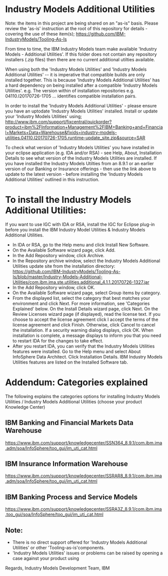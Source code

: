# Industry Models Additional Utilities

Note: the items in this project are being shared on an "as-is" basis. 
Please review the 'as-is' instruction at the root of this repository for details - covering the use of these item(s);
https://github.com/IBM-IndustryModels/Tooling-As-Is

From time to time, the IBM Industry Models team  make available 'Industry Models - Additional Utilities'. If this folder does not contain any repository installers (.zip files) then there are no current additional utilties available. 

When using both the 'Industry Models Utilities' and 'Industry Models Additional Utilities' -- it is imperative that compatible builds
are only installed together. This is because 'Industry Models Additional Utilities' has a hard dependency on being installed after
a compatible 'Industry Models Utilities'. e.g. The version within of installation repositories e.g. 04110.I20170726-1705 ... identifies compatible installation pairs.

In order to install the 'Industry Models Additional Utilities' - please ensure you have an uptodate 'Industry Models Utilities' installed. Install or update your 'Industry Models Utilities' using;
http://www.ibm.com/support/fixcentral/quickorder?product=ibm%2FInformation+Management%2FIBM+Banking+and+Financial+Markets+Data+Warehouse&fixids=industry-models-utilities.04110.I20170726-1705.runtime-update_site.zip&source=SAR

To check what version of 'Industry Models Utilities' you have installed in your eclipse application (e.g. IDA and/or RSA) - see Help, About, Installation Details to see what version of the Industry Models Utilities are installed. If you have installed the Industry Models Utilties from an 8.9.1 or an earlier version of our Banking or Insurance offerings - then use the link above to update to the latest version - before installing the 'Industry Models Additional Utilities' outlined in this instruction.

# To install the Industry Models Additional Utilities:
If you want to use IGC with IDA or RSA, install the IGC for Eclipse plug-in before you install the IBM Industry Model Utilities & Industry Models Additional Utilities.
* In IDA or RSA, go to the Help menu and click Install New Software.
* On the Available Software wizard page, click Add.
* In the Add Repository window, click Archive.
* In the Repository archive window, select the Industry Models Additional Utilities update site from the installation directory:
       https://github.com/IBM-IndustryModels/Tooling-As-Is/blob/master/Industry-Models-Additional-Utilities/com.ibm.ima.ste.utilities.additional_4.1.1.20170726-1327.jar
* In the Add Repository window, click OK.
* On the Available Software wizard page, select Group items by category.
* From the displayed list, select the category that best matches your environment and click Next. For more information, see 'Categories Explained' below.
    On the Install Details wizard page, click Next.
    On the Review Licenses wizard page (if displayed), read the license text. If you choose to accept the license agreement click I accept the terms of the license agreement and click Finish. Otherwise, click Cancel to cancel the installation.
    If a security warning dialog displays, click OK. When installation is complete, a message displays to inform you that you need to restart IDA for the changes to take effect.
* After you restart IDA, you can verify that the Industry Models Utilities features were installed. Go to the Help menu and select About InfoSphere Data Architect. Click Installation Details. IBM Industry Models Utilities features are listed on the Installed Software tab.

# Addendum: Categories explained
The following explains the categories options for installing Industry Models Utilities / Industry Models Additional Utilities
(choose your product Knowledge Center)

## IBM Banking and Financial Markets Data Warehouse
https://www.ibm.com/support/knowledgecenter/SSN364_8.9.1/com.ibm.ima.adm/soa/InfoSphere/too_gui/im_uti_cat.html

## IBM Insurance Information Warehouse
https://www.ibm.com/support/knowledgecenter/SSRAR8_8.9.1/com.ibm.ima.adm/soa/InfoSphere/too_gui/im_uti_cat.html

## IBM Banking Process and Service Models
https://www.ibm.com/support/knowledgecenter/SSRA3Z_8.9.1/com.ibm.ima.too_gui/soa/InfoSphere/too_gui/im_uti_cat.html

## Note: 
* There is no direct support offered for 'Industry Models Additional Utilities' or other 'Tooling-as-is'components. 
* 'Industry Models Utilities' issues or problems can be raised by opening a case against your product using  

Regards,
Industry Models Development Team, IBM
